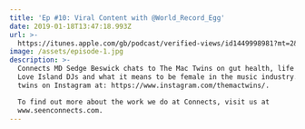 ```yaml
---
title: 'Ep #10: Viral Content with @World_Record_Egg'
date: 2019-01-18T13:47:18.993Z
url: >-
  https://itunes.apple.com/gb/podcast/verified-views/id1449998981?mt=2&i=1000427937971
image: /assets/episode-1.jpg
description: >-
  Connects MD Sedge Beswick chats to The Mac Twins on gut health, life as the
  Love Island DJs and what it means to be female in the music industry. Find the
  twins on Instagram at: https://www.instagram.com/themactwins/. 

  To find out more about the work we do at Connects, visit us at
  www.seenconnects.com.
---
```



